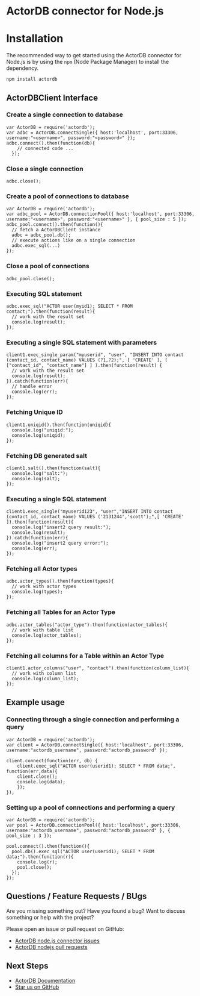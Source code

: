 # ActorDB connector for Node.js


# Installation

The recommended way to get started using the ActorDB connector for Node.js is by using the `npm` (Node Package Manager) to install the dependency.

`npm install actordb`

## ActorDBClient Interface

### Create a single connection to database

```
var ActorDB = require('actordb');
var adbc = ActorDB.connectSingle({ host:'localhost', port:33306, username:"<username>", password:"<password>" });
adbc.connect().then(function(db){
    // connected code ...
  });
```

### Close a single connection

```
adbc.close();
```

### Create a pool of connections to database

```
var ActorDB = require('actordb');
var adbc_pool = ActorDB.connectionPool({ host:'localhost', port:33306, username:"<username>", password:"<username>" }, { pool_size : 5 });
adbc_pool.connect().then(function(){
  // fetch a ActorDBClient instance
  adbc = adbc_pool.db();
  // execute actions like on a single connection
  adbc.exec_sql(...)
});  
```

### Close a pool of connections

```
adbc_pool.close();
```

### Executing SQL statement

```
adbc.exec_sql("ACTOR user(myid1); SELECT * FROM contact;").then(function(result){
  // work with the result set
  console.log(result);
});
```

### Executing a single SQL statement with parameters

```
client1.exec_single_param("myuserid", "user", "INSERT INTO contact (contact_id, contact_name) VALUES (?1,?2);", [ 'CREATE' ], [ ["contact_id", "contact_name"] ] ).then(function(result) {
  // work with the result set
  console.log(result);
}).catch(function(err){
  // handle error
  console.log(err);
});

```

### Fetching Unique ID

```
client1.uniqid().then(function(uniqid){
  console.log("uniqid:");
  console.log(uniqid);
});
```
### Fetching DB generated salt

```
client1.salt().then(function(salt){
  console.log("salt:");
  console.log(salt);
});
```

### Executing a single SQL statement

```
client1.exec_single("myuserid123", "user","INSERT INTO contact (contact_id, contact_name) VALUES ('2131244','scott');",[ 'CREATE' ]).then(function(result){
  console.log("insert2 query result:");
  console.log(result);
}).catch(function(err){
  console.log("insert2 query error:");
  console.log(err);
});
```

### Fetching all Actor types

```
adbc.actor_types().then(function(types){
  // work with actor types
  console.log(types);
});
```

### Fetching all Tables for an Actor Type

```
adbc.actor_tables("actor_type").then(function(actor_tables){
  // work with table list
  console.log(actor_tables);
});
```

### Fetching all columns for a Table within an Actor Type

```
client1.actor_columns("user", "contact").then(function(column_list){
  // work with column list
  console.log(column_list);
});
```

## Example usage

### Connecting through a single connection and performing a query

```
var ActorDB = require('actordb');
var client = ActorDB.connectSingle({ host:'localhost', port:33306, username:"actordb_username", password:"actordb_password" });

client.connect(function(err, db) {
    client.exec_sql("ACTOR user(userid1); SELECT * FROM data;", function(err,data){
    client.close();
    console.log(data);
    });  
});
```

### Setting up a pool of connections and performing a query

```
var ActorDB = require('actordb');
var pool = ActorDB.connectionPool({ host:'localhost', port:33306, username:"actordb_username", password:"actordb_password" }, { pool_size : 3 });

pool.connect().then(function(){
  pool.db().exec_sql("ACTOR user(userid1); SELET * FROM data;").then(function(r){
    console.log(r);
    pool.close();
  });
});
```

## Questions / Feature Requests / BUgs

Are you missing something out? Have you found a bug? Want to discuss something or help with the project?

Please open an issue or pull request on GitHub:

- [ActorDB node.js connector issues](https://github.com/biokoda/actordb_nodejs/issues)
- [ActorDB nodejs pull requests](https://github.com/biokoda/actordb_nodejs/pulls)

## Next Steps

 * [ActorDB Documentation](http://www.actordb.com/)
 * [Star us on GitHub](https://github.com/biokoda/actordb_nodejs)
